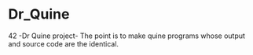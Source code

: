 # Dr_Quine
42 -Dr Quine project- The point is to make quine programs whose output and source code are the identical.

